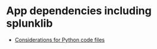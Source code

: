 # App dependencies including splunklib
* [Considerations for Python code files](https://dev.splunk.com/enterprise/docs/developapps/createapps/appanatomy/#Considerations-for-Python-code-files)